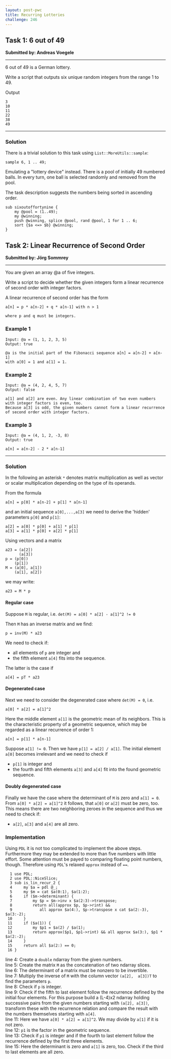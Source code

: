 ```yaml
---
layout: post-pwc
title: Recurring Lotteries
challenge: 246
---
```


## Task 1: 6 out of 49
**Submitted by: Andreas Voegele**

---
6 out of 49 is a German lottery.

Write a script that outputs six unique random integers from the range 1 to 49.

Output
```
3
10
11
22
38
49
```
---
### Solution
There is a trivial solution to this task using `List::MoreUtils::sample`:
```
sample 6, 1 .. 49;
```
Emulating a "lottery device" instead.
There is a pool of initially 49 numbered balls.
In every turn, one ball is selected randomly and removed from the pool.

The task description suggests the numbers being sorted in ascending order.
```
sub sixoutoffortynine {
	my @pool = (1..49);
    my @winning;
    push @winning, splice @pool, rand @pool, 1 for 1 .. 6;
    sort {$a <=> $b} @winning;
}
```
## Task 2: Linear Recurrence of Second Order
**Submitted by: Jörg Sommrey**

---
You are given an array @a of five integers.

Write a script to decide whether the given integers form a linear recurrence of second order with integer factors.

A linear recurrence of second order has the form

```
a[n] = p * a[n-2] + q * a[n-1] with n > 1

where p and q must be integers.
```
### Example 1
```
Input: @a = (1, 1, 2, 3, 5)
Output: true

@a is the initial part of the Fibonacci sequence a[n] = a[n-2] + a[n-1]
with a[0] = 1 and a[1] = 1.
```
### Example 2
```
Input: @a = (4, 2, 4, 5, 7)
Output: false

a[1] and a[2] are even. Any linear combination of two even numbers with integer factors is even, too.
Because a[3] is odd, the given numbers cannot form a linear recurrence of second order with integer factors.
```
### Example 3
```
Input: @a = (4, 1, 2, -3, 8)
Output: true

a[n] = a[n-2] - 2 * a[n-1]
```
---
### Solution
In the following an asterisk `*` denotes matrix multiplication as well as vector or scalar multiplication depending on the type of its operands.

From the formula
```
a[n] = p[0] * a[n-2] + p[1] * a[n-1]
```
and an initial sequence `a[0],...,a[3]` we need to derive the 'hidden' parameters `p[0]` and `p[1]`:
```
a[2] = a[0] * p[0] + a[1] * p[1]
a[3] = a[1] * p[0] + a[2] * p[1]
```
Using vectors and a matrix
```
a23 = (a[2])
      (a[3])
p = (p[0])
    (p[1])
M = (a[0], a[1])
    (a[1], a[2])
```
we may write:
```
a23 = M * p
```
#### Regular case
Suppose `M` is regular, i.e. `det(M) = a[0] * a[2] - a[1]^2 != 0`

Then `M` has an inverse matrix and we find:
```
p = inv(M) * a23
```
We need to check if:

  * all elements of `p` are integer and
  * the fifth element `a[4]` fits into the sequence.

The latter is the case if
```
a[4] = pT * a23
```
#### Degenerated case
Next we need to consider the degenerated case where `det(M) = 0`, i.e.
```
a[0] * a[2] = a[1]^2
```
Here the middle element `a[1]` is the geometric mean of its neighbors.
This is the characteristic property of a geometric sequence, which may be regarded as a linear recurrence of order 1:
```
a[n] = p[1] * a[n-1]
```
Suppose `a[1] != 0`.
Then we have `p[1] = a[2] / a[1]`.
The initial element `a[0]` becomes irrelevant and we need to check if

  * `p[1]` is integer and
  * the fourth and fifth elements `a[3]` and `a[4]` fit into the found geometric sequence.

#### Doubly degenerated case
Finally we have the case where the determinant of `M` is zero and `a[1] = 0`.  
From `a[0] * a[2] = a[1]^2` it follows, that `a[0]` or `a[2]` must be zero, too.
This means there are two neighboring zeroes in the sequence and thus we need to check if:

  * `a[2]`, `a[3]` and `a[4]` are all zero.
### Implementation
Using `PDL` it is not too complicated to implement the above steps. Furthermore they may
be extended to more than five numbers with little effort.
Some attention must be payed to comparing floating point numbers, though.
Therefore using `PDL`'s relaxed `approx` instead of `==`.
```
  1 use PDL;
  2 use PDL::NiceSlice;
  3 sub is_lin_recur_2 {
  4     my $a = pdl @_;
  5     my $m = cat $a(0:1), $a(1:2);
  6     if ($m->determinant) {
  7         my $p = $m->inv x $a(2:3)->transpose;
  8         return all(approx $p, $p->rint) &&
  9            all approx $a(4:), $p->transpose x cat $a(2:-3), $a(3:-2);
 10     }
 11     if ($a(1)) {
 12         my $p1 = $a(2) / $a(1);
 13         return approx($p1, $p1->rint) && all approx $a(3:), $p1 * $a(2:-2);
 14     }
 15     return all $a(2:) == 0;
 16 }
```
line 4: Create a `double` ndarray from the given numbers.  
line 5: Create the matrix `M` as the concatenation of two ndarray slices.  
line 6: The determinant of a matrix must be nonzero to be invertible.   
line 7: Multiply the inverse of `M` with the column vector `(a[2],  a[3])T` to find the parameters `p`.  
line 8: Check if `p` is integer.  
line 9: Check if the fifth to last element follow the recurrence defined by the initial four elements. For this purpose build a (L-4)x2 ndarray holding successive pairs from the given numbers starting with `(a[2], a[3])`, transform these with the recurrence relation and compare the result with the numbers themselves starting with `a[4]`.  
line 11: Here we have `a[0] * a[2] = a[1]^2`. We may divide by `a[1]` if it is not zero.  
line 12: `p1` is the factor in the geometric sequence.  
line 13: Check if `p1` is integer and if the fourth to last element follow the recurrence defined by the first three elements.  
line 15: Here the determinant is zero and `a[1]` is zero, too. Check if the third to last elements are all zero.  

